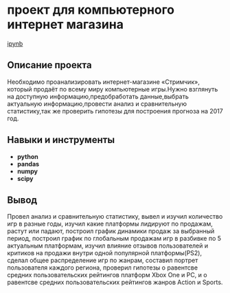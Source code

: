 # проект для компьютерного интернет магазина 

[ipynb](https://github.com/evrab222/My_projects/blob/master/Проект%20для%20компьютерного%20интернет%20магазина/P4_Portfolio.ipynb)

## Описание проекта

Необходимо проанализировать интернет-магазине «Стримчик», который продаёт по всему миру компьютерные игры.Нужно взглянуть на доступную информацию,предобработать данные,выбрать актуальную информацию,провести анализ и сравнительную статистику,так же проверить гипотезы для построения прогноза на 2017 год.



## Навыки и инструменты

- **python**
- **pandas**
- **numpy**
- **scipy**



## Вывод

Провел анализ и сравнительную статистику, вывел и изучил количество игр в разные годы, изучил какие платформы лидируют по продажам, растут или падают, построил график динамики продаж за выбранный период, построил график по глобальным продажам игр в разбивке по 5 актуальным платформам, изучил влияние отзывов пользователей и критиков на продажи внутри одной популярной платформы(PS2), сделал общее распределение игр по жанрам, составил портрет пользователя каждого региона, проверил гипотезы о равентсве средних пользовательских рейтингов платформ Xbox One и PC, и о равентсве средних пользовательских рейтингов жанров Action и Sports.